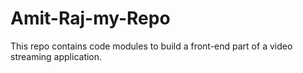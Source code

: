 # Amit-Raj-my-Repo
This repo contains code modules to build a front-end part of a video streaming application.
